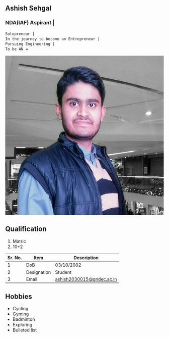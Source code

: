 
## Ashish Sehgal

### NDA(IAF) Aspirant |
    Solopreneur |
    In the journey to become an Entrepreneur |
    Pursuing Engineering |
    To be AN ➕

![Display picture](Photos/as.jpg)

## Qualification

1. Matric 
2. 10+2

| Sr. No. | Item        | Description               |
| ------- | ----------- | ------------------------- |
| 1       | DoB         | 03/10/2002                |
| 2       | Designation | Student                   |
| 3       | Email       | ashish2030015@gndec.ac.in |

## Hobbies

- Cycling
- Gyming
- Badminton
- Exploring
- Bulleted list 
